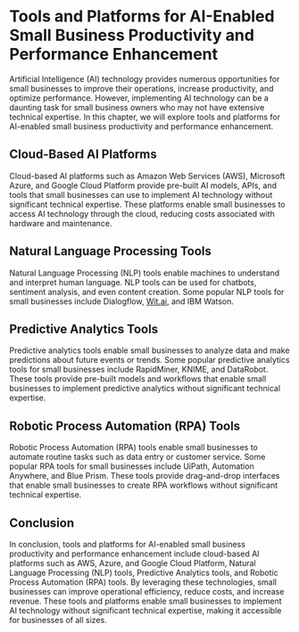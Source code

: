 Tools and Platforms for AI-Enabled Small Business Productivity and Performance Enhancement
=====================================================================================================================================================

Artificial Intelligence (AI) technology provides numerous opportunities for small businesses to improve their operations, increase productivity, and optimize performance. However, implementing AI technology can be a daunting task for small business owners who may not have extensive technical expertise. In this chapter, we will explore tools and platforms for AI-enabled small business productivity and performance enhancement.

Cloud-Based AI Platforms
------------------------

Cloud-based AI platforms such as Amazon Web Services (AWS), Microsoft Azure, and Google Cloud Platform provide pre-built AI models, APIs, and tools that small businesses can use to implement AI technology without significant technical expertise. These platforms enable small businesses to access AI technology through the cloud, reducing costs associated with hardware and maintenance.

Natural Language Processing Tools
---------------------------------

Natural Language Processing (NLP) tools enable machines to understand and interpret human language. NLP tools can be used for chatbots, sentiment analysis, and even content creation. Some popular NLP tools for small businesses include Dialogflow, [Wit.ai](http://Wit.ai), and IBM Watson.

Predictive Analytics Tools
--------------------------

Predictive analytics tools enable small businesses to analyze data and make predictions about future events or trends. Some popular predictive analytics tools for small businesses include RapidMiner, KNIME, and DataRobot. These tools provide pre-built models and workflows that enable small businesses to implement predictive analytics without significant technical expertise.

Robotic Process Automation (RPA) Tools
--------------------------------------

Robotic Process Automation (RPA) tools enable small businesses to automate routine tasks such as data entry or customer service. Some popular RPA tools for small businesses include UiPath, Automation Anywhere, and Blue Prism. These tools provide drag-and-drop interfaces that enable small businesses to create RPA workflows without significant technical expertise.

Conclusion
----------

In conclusion, tools and platforms for AI-enabled small business productivity and performance enhancement include cloud-based AI platforms such as AWS, Azure, and Google Cloud Platform, Natural Language Processing (NLP) tools, Predictive Analytics tools, and Robotic Process Automation (RPA) tools. By leveraging these technologies, small businesses can improve operational efficiency, reduce costs, and increase revenue. These tools and platforms enable small businesses to implement AI technology without significant technical expertise, making it accessible for businesses of all sizes.
